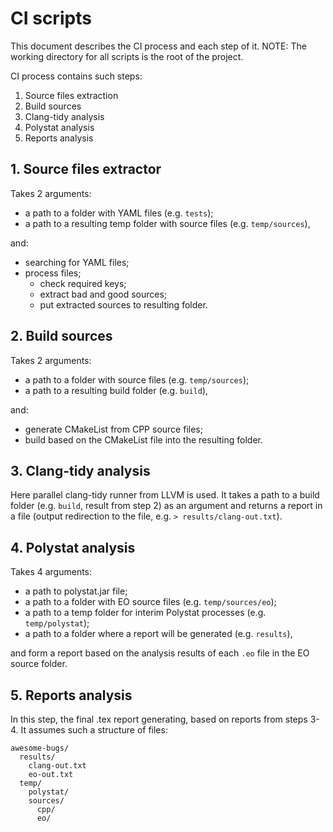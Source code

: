 # CI scripts

This document describes the CI process and each step of it.
NOTE: The working directory for all scripts is the root of the project.

CI process contains such steps:
  1. Source files extraction
  2. Build sources
  3. Clang-tidy analysis
  4. Polystat analysis
  5. Reports analysis

## 1. Source files extractor
Takes 2 arguments:
  - a path to a folder with YAML files (e.g. `tests`);
  - a path to a resulting temp folder with source files (e.g. `temp/sources`),

and:
  - searching for YAML files;
  - process files;
    - check required keys;
    - extract bad and good sources;
    - put extracted sources to resulting folder.

## 2. Build sources
Takes 2 arguments:
  - a path to a folder with source files (e.g. `temp/sources`);
  - a path to a resulting build folder (e.g. `build`),

and:
  - generate CMakeList from CPP source files;
  - build based on the CMakeList file into the resulting folder.

## 3. Clang-tidy analysis
Here parallel clang-tidy runner from LLVM is used. It takes a path to a build folder (e.g. `build`, result from step 2) as an argument and returns a report in a file (output redirection to the file, e.g. `> results/clang-out.txt`).

## 4. Polystat analysis
Takes 4 arguments:
  - a path to polystat.jar file;
  - a path to a folder with EO source files (e.g. `temp/sources/eo`);
  - a path to a temp folder for interim Polystat processes (e.g. `temp/polystat`);
  - a path to a folder where a report will be generated (e.g. `results`),

and form a report based on the analysis results of each `.eo` file in the EO source folder.

## 5. Reports analysis
In this step, the final .tex report generating, based on reports from steps 3-4.
It assumes such a structure of files:
```
awesome-bugs/
  results/
    clang-out.txt
    eo-out.txt
  temp/
    polystat/
    sources/
      cpp/
      eo/
```
